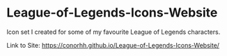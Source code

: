 # League-of-Legends-Icons-Website
Icon set I created for some of my favourite League of Legends characters.

Link to Site: https://conorhh.github.io/League-of-Legends-Icons-Website/

